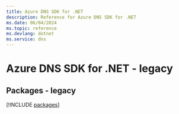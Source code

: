 ```yaml
---
title: Azure DNS SDK for .NET
description: Reference for Azure DNS SDK for .NET
ms.date: 06/04/2024
ms.topic: reference
ms.devlang: dotnet
ms.service: dns
---
```

# Azure DNS SDK for .NET - legacy
## Packages - legacy
[!INCLUDE [packages](dns-index.md)]